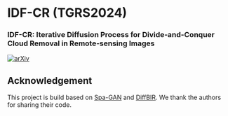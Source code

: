 # IDF-CR (TGRS2024)
### IDF-CR: Iterative Diffusion Process for Divide-and-Conquer Cloud Removal in Remote-sensing Images

[![arXiv](https://img.shields.io/badge/arXiv-Paper-blue.svg)](https://export.arxiv.org/abs/2403.11870)<br>

## Acknowledgement

This project is build based on [Spa-GAN](https://github.com/Penn000/SpA-GAN_for_cloud_removal) and [DiffBIR](https://github.com/XPixelGroup/DiffBIR). We thank the authors for sharing their code.
